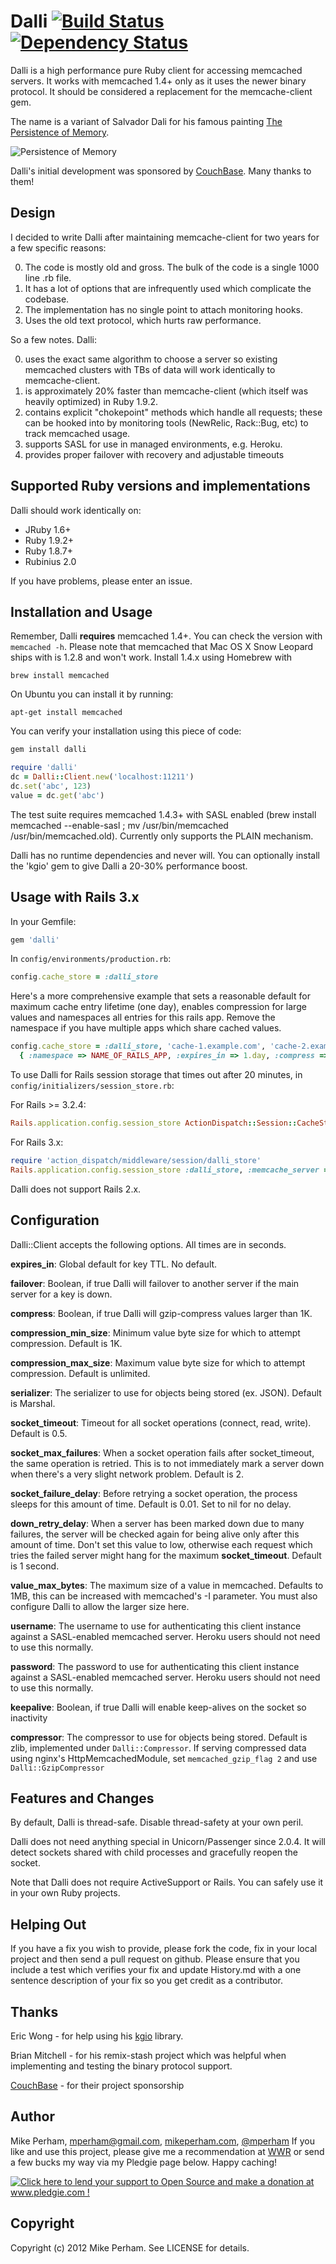 Dalli [![Build Status](https://secure.travis-ci.org/mperham/dalli.png)](http://travis-ci.org/mperham/dalli) [![Dependency Status](https://gemnasium.com/mperham/dalli.png)](https://gemnasium.com/mperham/dalli)
=====

Dalli is a high performance pure Ruby client for accessing memcached servers.  It works with memcached 1.4+ only as it uses the newer binary protocol.  It should be considered a replacement for the memcache-client gem.

The name is a variant of Salvador Dali for his famous painting [The Persistence of Memory](http://en.wikipedia.org/wiki/The_Persistence_of_Memory).

![Persistence of Memory](http://www.virtualdali.com/assets/paintings/31PersistenceOfMemory.jpg)

Dalli's initial development was sponsored by [CouchBase](http://www.couchbase.com/).  Many thanks to them!


Design
------------

I decided to write Dalli after maintaining memcache-client for two years for a few specific reasons:

 0. The code is mostly old and gross.  The bulk of the code is a single 1000 line .rb file.
 1. It has a lot of options that are infrequently used which complicate the codebase.
 2. The implementation has no single point to attach monitoring hooks.
 3. Uses the old text protocol, which hurts raw performance.

So a few notes.  Dalli:

 0. uses the exact same algorithm to choose a server so existing memcached clusters with TBs of data will work identically to memcache-client.
 1. is approximately 20% faster than memcache-client (which itself was heavily optimized) in Ruby 1.9.2.
 2. contains explicit "chokepoint" methods which handle all requests; these can be hooked into by monitoring tools (NewRelic, Rack::Bug, etc) to track memcached usage.
 3. supports SASL for use in managed environments, e.g. Heroku.
 4. provides proper failover with recovery and adjustable timeouts


Supported Ruby versions and implementations
------------------------------------------------

Dalli should work identically on:

 * JRuby 1.6+
 * Ruby 1.9.2+
 * Ruby 1.8.7+
 * Rubinius 2.0

If you have problems, please enter an issue.


Installation and Usage
------------------------

Remember, Dalli **requires** memcached 1.4+. You can check the version with `memcached -h`. Please note that memcached that Mac OS X Snow Leopard ships with is 1.2.8 and won't work. Install 1.4.x using Homebrew with

    brew install memcached

On Ubuntu you can install it by running:

    apt-get install memcached

You can verify your installation using this piece of code:

```ruby
gem install dalli

require 'dalli'
dc = Dalli::Client.new('localhost:11211')
dc.set('abc', 123)
value = dc.get('abc')
```

The test suite requires memcached 1.4.3+ with SASL enabled (brew install memcached --enable-sasl ; mv /usr/bin/memcached /usr/bin/memcached.old).  Currently only supports the PLAIN mechanism.

Dalli has no runtime dependencies and never will.  You can optionally install the 'kgio' gem to
give Dalli a 20-30% performance boost.


Usage with Rails 3.x
---------------------------

In your Gemfile:

```ruby
gem 'dalli'
```

In `config/environments/production.rb`:

```ruby
config.cache_store = :dalli_store
```

Here's a more comprehensive example that sets a reasonable default for maximum cache entry lifetime (one day), enables compression for large values and namespaces all entries for this rails app.  Remove the namespace if you have multiple apps which share cached values.

```ruby
config.cache_store = :dalli_store, 'cache-1.example.com', 'cache-2.example.com',
  { :namespace => NAME_OF_RAILS_APP, :expires_in => 1.day, :compress => true }
```

To use Dalli for Rails session storage that times out after 20 minutes, in `config/initializers/session_store.rb`:

For Rails >= 3.2.4:

```ruby
Rails.application.config.session_store ActionDispatch::Session::CacheStore, :expire_after => 20.minutes
```

For Rails 3.x:

```ruby
require 'action_dispatch/middleware/session/dalli_store'
Rails.application.config.session_store :dalli_store, :memcache_server => ['host1', 'host2'], :namespace => 'sessions', :key => '_foundation_session', :expire_after => 20.minutes
```

Dalli does not support Rails 2.x.


Configuration
------------------------
Dalli::Client accepts the following options. All times are in seconds.

**expires_in**: Global default for key TTL.  No default.

**failover**: Boolean, if true Dalli will failover to another server if the main server for a key is down.

**compress**: Boolean, if true Dalli will gzip-compress values larger than 1K.

**compression_min_size**: Minimum value byte size for which to attempt compression. Default is 1K.

**compression_max_size**: Maximum value byte size for which to attempt compression. Default is unlimited.

**serializer**: The serializer to use for objects being stored (ex. JSON).
Default is Marshal.

**socket_timeout**: Timeout for all socket operations (connect, read, write). Default is 0.5.

**socket_max_failures**: When a socket operation fails after socket_timeout, the same operation is retried. This is to not immediately mark a server down when there's a very slight network problem. Default is 2.

**socket_failure_delay**: Before retrying a socket operation, the process sleeps for this amount of time. Default is 0.01.  Set to nil for no delay.

**down_retry_delay**: When a server has been marked down due to many failures, the server will be checked again for being alive only after this amount of time. Don't set this value to low, otherwise each request which tries the failed server might hang for the maximum **socket_timeout**. Default is 1 second.

**value_max_bytes**: The maximum size of a value in memcached.  Defaults to 1MB, this can be increased with memcached's -I parameter.  You must also configure Dalli to allow the larger size here.

**username**: The username to use for authenticating this client instance against a SASL-enabled memcached server.  Heroku users should not need to use this normally.

**password**: The password to use for authenticating this client instance against a SASL-enabled memcached server.  Heroku users should not need to use this normally.

**keepalive**: Boolean, if true Dalli will enable keep-alives on the socket so inactivity

**compressor**: The compressor to use for objects being stored.
Default is zlib, implemented under `Dalli::Compressor`.
If serving compressed data using nginx's HttpMemcachedModule, set `memcached_gzip_flag 2` and use `Dalli::GzipCompressor`

Features and Changes
------------------------

By default, Dalli is thread-safe.  Disable thread-safety at your own peril.

Dalli does not need anything special in Unicorn/Passenger since 2.0.4.
It will detect sockets shared with child processes and gracefully reopen the
socket.

Note that Dalli does not require ActiveSupport or Rails.  You can safely use it in your own Ruby projects.


Helping Out
-------------

If you have a fix you wish to provide, please fork the code, fix in your local project and then send a pull request on github.  Please ensure that you include a test which verifies your fix and update History.md with a one sentence description of your fix so you get credit as a contributor.


Thanks
------------

Eric Wong - for help using his [kgio](http://unicorn.bogomips.org/kgio/index.html) library.

Brian Mitchell - for his remix-stash project which was helpful when implementing and testing the binary protocol support.

[CouchBase](http://couchbase.com) - for their project sponsorship


Author
----------

Mike Perham, mperham@gmail.com, [mikeperham.com](http://mikeperham.com), [@mperham](http://twitter.com/mperham)  If you like and use this project, please give me a recommendation at [WWR](http://workingwithrails.com/person/10797-mike-perham) or send a few bucks my way via my Pledgie page below.  Happy caching!

<a href='http://www.pledgie.com/campaigns/16623'><img alt='Click here to lend your support to Open Source and make a donation at www.pledgie.com !'     src='http://www.pledgie.com/campaigns/16623.png?skin_name=chrome' border='0' /></a>


Copyright
-----------

Copyright (c) 2012 Mike Perham. See LICENSE for details.
